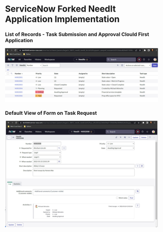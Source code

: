 # ServiceNow Forked NeedIt Application Implementation
<h3>List of Records - Task Submission and Approval Clould First Application</h3>
<p><img src="/NeedIt_view1.jpg" alt="All Requests" width="min-content" height="min-content"/></p>
<h3>Default View of Form on Task Request</h3>
<p><img src="/NeedIt_view2.jpg" alt="Details on One Request" width="min-content" height="min-content"/></p>
